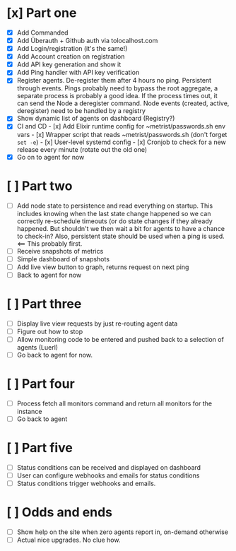 # [x] Part one

* [x] Add Commanded
* [x] Add Überauth + Github auth via tolocalhost.com
* [x] Add Login/registration (it's the same!)
* [x] Add Account creation on registration
* [x] Add API key generation and show it
* [x] Add Ping handler with API key verification
* [x] Register agents. De-register them after 4 hours no ping. Persistent through events.
      Pings probably need to bypass the root aggregate, a separate process is probably a good idea.
      If the process times out, it can send the Node a deregister command.
      Node events (created, active, deregister) need to be handled by a registry
* [x] Show dynamic list of agents on dashboard (Registry?)
* [x] CI and CD
      - [x] Add Elixir runtime config for ~metrist/passwords.sh env vars
      - [x] Wrapper script that reads ~metrist/passwords.sh (don't forget `set -e`)
      - [x] User-level systemd config
      - [x] Cronjob to check for a new release every minute (rotate out the old one)
* [x] Go on to agent for now

# [ ] Part two

* [ ] Add node state to persistence and read everything on startup.
      This includes knowing when the last state change happened so we can correctly
      re-schedule timeouts (or do state changes if they already happened. But shouldn't
      we then wait a bit for agents to have a chance to check-in?
      Also, persistent state should be used when a ping is used. <== This probably first.
* [ ] Receive snapshots of metrics
* [ ] Simple dashboard of snapshots
* [ ] Add live view button to graph, returns request on next ping
* [ ] Back to agent for now

# [ ] Part three

* [ ] Display live view requests by just re-routing agent data
* [ ] Figure out how to stop
* [ ] Allow monitoring code to be entered and pushed back to a selection of agents (Luerl)
* [ ] Go back to agent for now.

# [ ] Part four

* [ ] Process fetch all monitors command and return all monitors for the instance
* [ ] Go back to agent

# [ ] Part five

* [ ] Status conditions can be received and displayed on dashboard
* [ ] User can configure webhooks and emails for status conditions
* [ ] Status conditions trigger webhooks and emails.

# [ ] Odds and ends

* [ ] Show help on the site when zero agents report in, on-demand otherwise
* [ ] Actual nice upgrades. No clue how.
